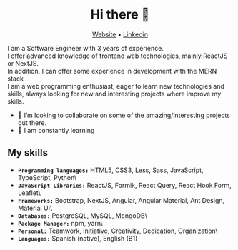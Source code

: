 <h1 align="center">Hi there 👋</h1>

<p align="center">
  <a href="portfolio-v2-swart-zeta.vercel.app/">Website</a> •
  <a href="https://www.linkedin.com/in/acm97/">Linkedin</a>
</p>


I am a Software Engineer with 3 years of experience.\
I offer advanced knowledge of frontend web technologies, mainly ReactJS or NextJS.\
In addition, I can offer some experience in development with the MERN stack .\
I am a web programming enthusiast, eager to learn new technologies and skills, always looking for new and interesting projects where improve my skills.

- 👯 I’m looking to collaborate on some of the amazing/interesting projects out there.
- 🌱 I am constantly learning

## My skills

- **``Programming languages:``** HTML5, CSS3, Less, Sass, JavaScript, TypeScript, Python\
- **``JavaScript Libraries:``** ReactJS, Formik, React Query, React Hook Form, Leaflet\
- **``Frameworks:``** Bootstrap, NextJS, Angular, Angular Material, Ant Design, Material UI\
- **``Databases:``** PostgreSQL, MySQL, MongoDB\
- **``Package Manager:``** npm, yarn\
- **``Personal:``** Teamwork, Initiative, Creativity, Dedication, Organization\
- **``Languages:``** Spanish (native), English (B1)
